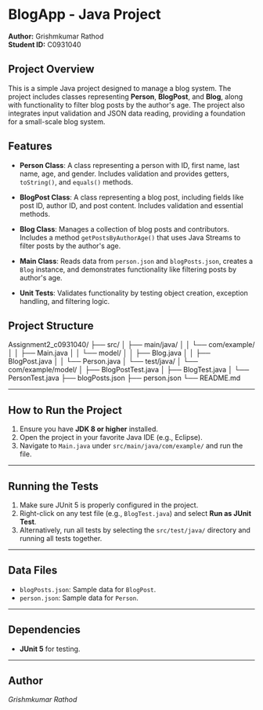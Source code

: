 # BlogApp - Java Project

**Author:** Grishmkumar Rathod  
**Student ID:** C0931040  

## Project Overview

This is a simple Java project designed to manage a blog system. The project includes classes representing **Person**, **BlogPost**, and **Blog**, along with functionality to filter blog posts by the author's age. The project also integrates input validation and JSON data reading, providing a foundation for a small-scale blog system.

## Features

- **Person Class**: A class representing a person with ID, first name, last name, age, and gender. Includes validation and provides getters, `toString()`, and `equals()` methods.
  
- **BlogPost Class**: A class representing a blog post, including fields like post ID, author ID, and post content. Includes validation and essential methods.

- **Blog Class**: Manages a collection of blog posts and contributors. Includes a method `getPostsByAuthorAge()` that uses Java Streams to filter posts by the author's age.

- **Main Class**: Reads data from `person.json` and `blogPosts.json`, creates a `Blog` instance, and demonstrates functionality like filtering posts by author's age.

- **Unit Tests**: Validates functionality by testing object creation, exception handling, and filtering logic.

## Project Structure
Assignment2_c0931040/ ├── src/ │ ├── main/java/ │ │ └── com/example/ │ │ ├── Main.java │ │ └── model/ │ │ ├── Blog.java │ │ ├── BlogPost.java │ │ └── Person.java │ └── test/java/ │ └── com/example/model/ │ ├── BlogPostTest.java │ ├── BlogTest.java │ └── PersonTest.java ├── blogPosts.json ├── person.json └── README.md

---

## How to Run the Project
1. Ensure you have **JDK 8 or higher** installed.
2. Open the project in your favorite Java IDE (e.g., Eclipse).
3. Navigate to `Main.java` under `src/main/java/com/example/` and run the file.

---

## Running the Tests
1. Make sure JUnit 5 is properly configured in the project.
2. Right-click on any test file (e.g., `BlogTest.java`) and select **Run as JUnit Test**.
3. Alternatively, run all tests by selecting the `src/test/java/` directory and running all tests together.

---

## Data Files
- `blogPosts.json`: Sample data for `BlogPost`.
- `person.json`: Sample data for `Person`.

---

## Dependencies
- **JUnit 5** for testing.

---

## Author
*Grishmkumar Rathod*
